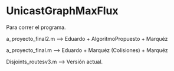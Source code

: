 # UnicastGraphMaxFlux

Para correr el programa.

a_proyecto_final2.m --> Eduardo + AlgoritmoPropuesto + Marquéz

a_proyecto_final.m --> Eduardo + Marquéz (Colisiones) + Marquéz 

Disjoints_routesv3.m --> Versión actual.
